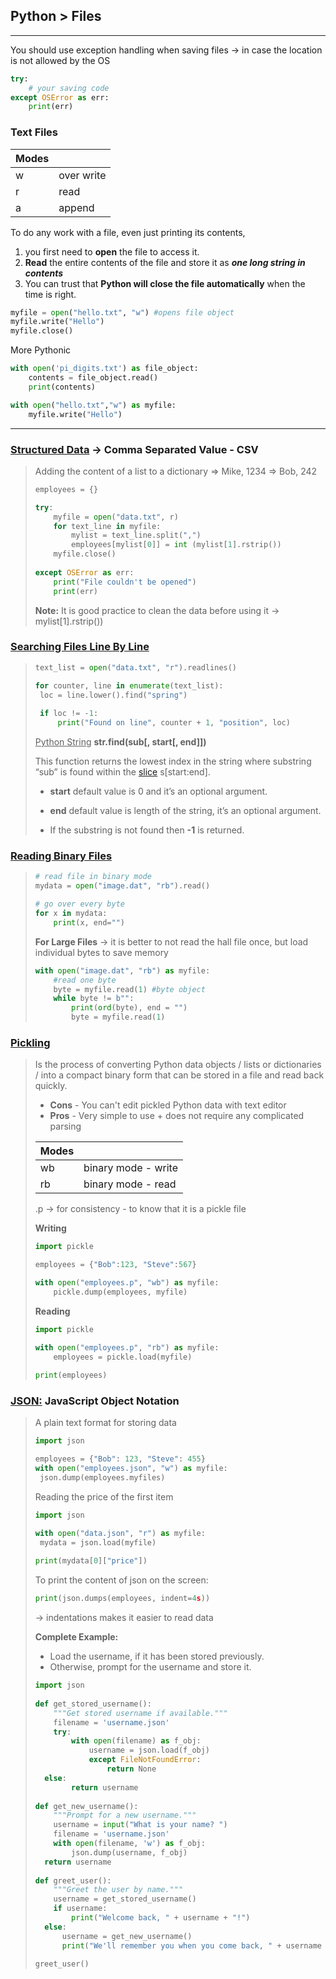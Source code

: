 ## Python > Files

------

You should use exception handling when saving files → in case the location is not allowed by the OS

```Python
try:
    # your saving code
except OSError as err:
    print(err)
```

### Text Files

| Modes |            |
| ----- | ---------- |
| w     | over write |
| r     | read       |
| a     | append     |

To do any work with a file, even just printing its contents, 

1. you first need to **open** the file to access it. 
2. **Read** the entire contents of the file and store it as ***one long string in contents*** 
3. You can trust that **Python will close the file automatically** when the time is right. 

```python
myfile = open("hello.txt", "w") #opens file object
myfile.write("Hello")
myfile.close()
```

More Pythonic

```python
with open('pi_digits.txt') as file_object: 
    contents = file_object.read() 
    print(contents) 
```

```python
with open("hello.txt","w") as myfile:
    myfile.write("Hello")
```

------

### <u>Structured Data</u> → Comma Separated Value - CSV

> Adding the content of a list to a dictionary 
>       ⇒ Mike, 1234
>       ⇒ Bob, 242
>
> ```python
> employees = {}
> 
> try:
>     myfile = open("data.txt", r)
>     for text_line in myfile:
>         mylist = text_line.split(",")
>         employees[mylist[0]] = int (mylist[1].rstrip())
>     myfile.close()
>     
> except OSError as err:
>     print("File couldn't be opened")
>     print(err)
> ```
>
> **Note:** It is good practice to clean the data before using it → mylist[1].rstrip())

### <u>Searching Files Line By Line</u>

> ```python
> text_list = open("data.txt", "r").readlines()
> 
> for counter, line in enumerate(text_list):
>  loc = line.lower().find("spring")
>  
>  if loc != -1:
>      print("Found on line", counter + 1, "position", loc)
> ```
>
> <u>Python String</u> **str.find(sub[, start[, end]])**
>
> This function returns the lowest index in the string where substring “sub” is found within the [slice](https://www.journaldev.com/23584/python-slice-string) s[start:end].
>
> - **start** default value is 0 and it’s an optional argument.
>
> - **end** default value is length of the string, it’s an optional argument.
>
> - If the substring is not found then **-1** is returned.

### <u>Reading Binary Files</u>

> ```python
> # read file in binary mode
> mydata = open("image.dat", "rb").read()
> 
> # go over every byte
> for x in mydata:
>     print(x, end="")
> ```
>
> **For Large Files** → it is better to not read the hall file once, but load individual bytes to save memory
>
> ```python
> with open("image.dat", "rb") as myfile:
>     #read one byte    
>     byte = myfile.read(1) #byte object
>     while byte != b"":
>         print(ord(byte), end = "")
>         byte = myfile.read(1)
> ```

### <u>Pickling</u>

> Is the process of converting Python data objects / lists or dictionaries / into a compact binary form that can be stored in a file and read back quickly.
>
> - **Cons** - You can't edit pickled Python data with text editor
> - **Pros** - Very simple to use + does not require any complicated parsing
>
> | Modes |                     |
> | ----- | ------------------- |
> | wb    | binary mode - write |
> | rb    | binary mode - read  |
>
> .p → for consistency - to know that it is a pickle file
>
> **Writing**
>
> ```python
> import pickle
> 
> employees = {"Bob":123, "Steve":567}
> 
> with open("employees.p", "wb") as myfile:
>     pickle.dump(employees, myfile)
> ```
>
> **Reading**
>
> ```python
> import pickle
> 
> with open("employees.p", "rb") as myfile:
>     employees = pickle.load(myfile)
>     
> print(employees)
> ```

### <u>JSON:</u> JavaScript Object Notation

> A plain text format for storing data
>
> ```python
> import json
> 
> employees = {"Bob": 123, "Steve": 455}
> with open("employees.json", "w") as myfile:
>  json.dump(employees.myfiles)
> ```
>
> Reading the price of the first item
>
> ```python
> import json
> 
> with open("data.json", "r") as myfile:
>  mydata = json.load(myfile)
>  
> print(mydata[0]["price"])
> ```
>
> To print the content of json on the screen:
>
> ```python
> print(json.dumps(employees, indent=4s))
> ```
>
> → indentations makes it easier to read data
>
> **Complete Example:**
>
> - Load the username, if it has been stored previously. 
> - Otherwise, prompt for the username and store it. 
>
> ```python
> import json 
>  
> def get_stored_username(): 
>     """Get stored username if available.""" 
>     filename = 'username.json' 
>     try: 
>         with open(filename) as f_obj: 
>             username = json.load(f_obj) 
>             except FileNotFoundError: 
>                 return None 
> 	else: 
>         return username 
>  
> def get_new_username(): 
>     """Prompt for a new username.""" 
>     username = input("What is your name? ") 
>     filename = 'username.json' 
>     with open(filename, 'w') as f_obj: 
>         json.dump(username, f_obj) 
> 	return username 
>  
> def greet_user(): 
>     """Greet the user by name.""" 
>     username = get_stored_username() 
>     if username: 
>         print("Welcome back, " + username + "!") 
> 	else: 
> 		username = get_new_username() 
> 		print("We'll remember you when you come back, " + username + "!") 
>  
> greet_user() 
> ```
>
> 

